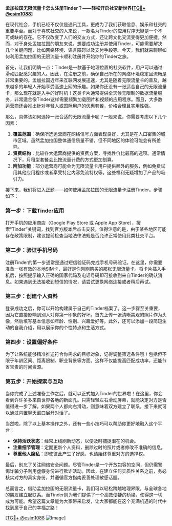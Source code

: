 **孟加拉国无限流量卡怎么注册Tinder？——轻松开启社交新世界[[TG💪+ @esim1088](https://t.me/s/esim1088)]**

在现代社会，手机已经不仅仅是通讯工具，更成为了我们获取信息、娱乐和社交的重要平台。而对于喜欢社交的人来说，一款名为Tinder的应用程序无疑是一个不可或缺的存在。它不仅改变了人们的交友方式，还让跨文化交流变得更加便捷。然而，对于身处孟加拉国的朋友来说，想要成功注册并使用Tinder，可能需要解决几个关键问题，比如网络环境、语言障碍以及支付手段等。今天，我们就来聊聊如何利用孟加拉国的无限流量卡顺利注册并开始你的Tinder之旅。

首先，让我们明确一点：Tinder是一款基于地理位置的社交软件，用户可以通过滑动匹配感兴趣的人。因此，在注册之前，确保自己所在的网络环境稳定且流畅是非常重要的。孟加拉国近年来互联网发展迅速，尤其是随着无限流量卡的普及，越来越多的年轻人开始享受高速上网的乐趣。如果你还没有一张适合自己的无限流量卡，那么现在就是入手的好时机！这类卡片通常提供全天候无限制的数据流量服务，非常适合像Tinder这样需要频繁加载图片和视频的应用程序。而且，大多数运营商还会推出针对年轻人或国际用户的优惠套餐，价格合理且实用性强。

那么，具体该如何选择一张合适的无限流量卡呢？一般来说，你需要考虑以下几个因素：

1. **覆盖范围**：确保所选运营商在网络信号方面表现良好，尤其是在人口密集的城市区域。虽然孟加拉国整体通信质量不错，但不同地区的体验可能会有所差异。
2. **资费结构**：比较各大运营商提供的资费方案，寻找性价比最高的选项。通常情况下，月租型套餐会比按流量计费的方式更加划算。
3. **附加功能**：部分运营商可能会为无限流量卡用户提供额外的服务，例如免费试用其他应用程序或者享受特定内容免流特权等。这些福利无疑增加了产品的吸引力。

接下来，我们将进入正题——如何使用孟加拉国的无限流量卡注册Tinder。步骤如下：

### 第一步：下载Tinder应用

打开手机的应用商店（Google Play Store 或 Apple App Store），搜索“Tinder”关键词，找到官方版本后点击安装。值得注意的是，由于某些地区可能存在政策限制，建议提前检查当地法律法规是否允许正常使用此类社交平台。

### 第二步：验证手机号码

注册Tinder的第一步通常是通过短信验证码完成手机号码验证。在这里，你需要准备一张有效的本地SIM卡，最好是你刚刚购买的那张无限流量卡。将卡片插入手机后，按照提示输入正确的国家代码及电话号码即可接收到来自Tinder的确认消息。如果遇到无法接收到短信的情况，请尝试更换网络连接或者稍后再试。

### 第三步：创建个人资料

登录成功之后，你可以开始构建属于自己的Tinder档案了。这一步骤至关重要，因为它直接影响到别人对你第一印象的好坏。首先上传一张清晰美观的照片作为头像，然后填写基本信息如年龄、性别、兴趣爱好等。此外，还可以添加一段简短生动的自我介绍，用以展示你的个性特点和生活方式。

### 第四步：设置偏好条件

为了让系统能够精准推送符合你需求的目标对象，记得调整筛选条件哦！包括但不限于年龄区间、距离限制、职业背景等方面。这样不仅能提高匹配成功率，还能节省宝贵的时间资源。

### 第五步：开始探索与互动

当你完成了上述准备工作之后，就可以正式加入Tinder的世界啦！在这里，你会看到许许多多来自世界各地的新面孔。只需轻轻左右滑动屏幕，就能决定对方是否值得进一步了解。如果两个人都向右滑动，则意味着双方建立了联系，接下来就可以通过内置聊天窗口展开对话了。

当然啦，除了以上基本操作之外，还有一些小技巧可以帮助你更好地融入这个平台：

- **保持活跃状态**：经常上线刷新动态，以便及时捕捉潜在的机会。
- **注重细节管理**：定期更新个人资料，删除过时的照片或者修改不准确的信息。
- **尊重他人隐私**：即使彼此产生了好感，也请始终尊重对方的选择权。

最后，别忘了关注网络安全问题。尽管Tinder是一个开放包容的空间，但仍需警惕诈骗分子利用虚假身份进行欺诈活动。因此，在建立任何实质性关系之前，务必核实对方的真实身份，并遵循官方指南妥善处理敏感话题。

总而言之，借助孟加拉国的无限流量卡，我们可以轻松跨越地理界限，与全球各地的朋友建立起联系。而Tinder则为我们提供了一个高效便捷的桥梁，使得这一切成为可能。希望这篇文章能为大家带来启发，让大家都能在这个充满机遇的时代中找到属于自己的幸福之路！

[[TG💪+ @esim1088](https://t.me/s/esim1088) ![Image](https://i.postimg.cc/4NQfJmqS/Snipaste-2025-05-13-00-14-12.png)]